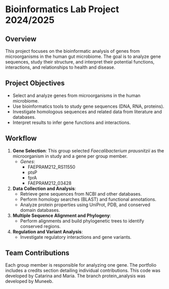 # Bioinformatics Lab Project 2024/2025

## Overview

This project focuses on the bioinformatic analysis of genes from microorganisms in the human gut microbiome. The goal is to analyze gene sequences, study their structure, and interpret their potential functions, interactions, and relationships to health and disease.

## Project Objectives

- Select and analyze genes from microorganisms in the human microbiome.
- Use bioinformatics tools to study gene sequences (DNA, RNA, proteins).
- Investigate homologous sequences and related data from literature and databases.
- Interpret results to infer gene functions and interactions.

## Workflow

1. **Gene Selection**: This group selected *Faecalibacterium prausnitzii* as the microorganism in study and a gene per group member.
   - *Genes*:
     - FAEPRAM212_RS11550
     - ptsP
     - fprA
     - FAEPRAM212_03428
2. **Data Collection and Analysis**:
   - Retrieve gene sequences from NCBI and other databases.
   - Perform homology searches (BLAST) and functional annotations.
   - Analyze protein properties using UniProt, PDB, and conserved domain databases.
3. **Multiple Sequence Alignment and Phylogeny**:
   - Perform alignments and build phylogenetic trees to identify conserved regions.
4. **Regulation and Variant Analysis**:
   - Investigate regulatory interactions and gene variants.

## Team Contributions

Each group member is responsible for analyzing one gene. The portfolio includes a credits section detailing individual contributions. This code was developed by Catarina and Maria. The branch protein_analysis was developed by Muneeb.
